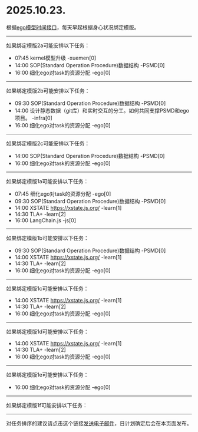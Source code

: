 # 2025.10.23.

根据[ego模型时间接口](https://gitee.com/hyg/blog/blob/master/timeflow.md)，每天早起根据身心状况绑定模版。

---
如果绑定模版2a可能安排以下任务：

- 07:45	kernel模型升级 -xuemen[0]
- 14:00	SOP(Standard Operation Procedure)数据结构 -PSMD[0]
- 16:00	细化ego对task的资源分配 -ego[0]

---
如果绑定模版2b可能安排以下任务：

- 09:30	SOP(Standard Operation Procedure)数据结构 -PSMD[0]
- 14:00	设计静态数据（git库）和实时交互的分工。如何共同支撑PSMD和ego项目。 -infra[0]
- 16:00	细化ego对task的资源分配 -ego[0]

---
如果绑定模版2c可能安排以下任务：

- 14:00	SOP(Standard Operation Procedure)数据结构 -PSMD[0]
- 16:00	细化ego对task的资源分配 -ego[0]

---
如果绑定模版1a可能安排以下任务：

- 07:45	细化ego对task的资源分配 -ego[0]
- 09:30	SOP(Standard Operation Procedure)数据结构 -PSMD[0]
- 14:00	XSTATE https://xstate.js.org/ -learn[1]
- 14:30	TLA+ -learn[2]
- 16:00	LangChain.js -js[0]

---
如果绑定模版1b可能安排以下任务：

- 09:30	SOP(Standard Operation Procedure)数据结构 -PSMD[0]
- 14:00	XSTATE https://xstate.js.org/ -learn[1]
- 14:30	TLA+ -learn[2]
- 16:00	细化ego对task的资源分配 -ego[0]

---
如果绑定模版1c可能安排以下任务：

- 14:00	XSTATE https://xstate.js.org/ -learn[1]
- 14:30	TLA+ -learn[2]
- 16:00	细化ego对task的资源分配 -ego[0]

---
如果绑定模版1d可能安排以下任务：

- 14:00	XSTATE https://xstate.js.org/ -learn[1]
- 14:30	TLA+ -learn[2]
- 16:00	细化ego对task的资源分配 -ego[0]

---
如果绑定模版1e可能安排以下任务：

- 16:00	细化ego对task的资源分配 -ego[0]

---
如果绑定模版1f可能安排以下任务：


---
对任务排序的建议请点击这个链接<a href="mailto:huangyg@mars22.com?subject=关于2025.10.23.任务排序的建议&body=date: 2025.10.23.%0D%0Afile: ../../blog/release/time/d.20251023.md%0D%0A---请勿修改邮件主题及以上内容---%0D%0A">发送电子邮件</a>，日计划确定后会在本页面发布。
